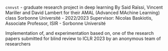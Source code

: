 ``cnnvst`` - graduate research project in deep learning 
By Said Raïssi, Vincent Mariller and David Lambert for their AMAL (Advanced MAchine Learning) class
Sorbonne Université - 2022/2023
Supervisor: Nicolas Baskiotis, Associate Professor, ISIR - Sorbonne Université

Implementation of, and experimentation based on, one of the research papers submitted for blind review to ICLR 2023 by an anonymous team of researchers
